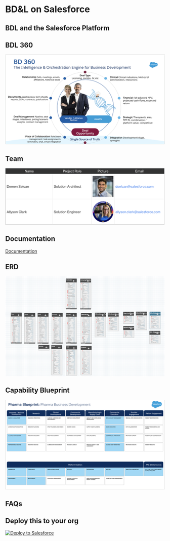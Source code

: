 # BD&L on Salesforce


## BDL and the Salesforce Platform

## BDL 360
![BD&L? 360](./img/BDL360.png "BD&L?360")

## Team
![BD&L? Team](./img/team_img.png "Team")

## Documentation
[Documentation](https://salesforce.quip.com/0imWAzyqPWcI "Documentation")

## ERD
![ERD](./img/erd_img.png "ERD")


## Capability Blueprint
![Blueprint](./img/blueprint_img.png "Blueprint")

## FAQs


## Deploy this to your org
<a href="https://githubsfdeploy.herokuapp.com?owner=UnofficialSalesforceHLS&repo=BD-L">
  <img alt="Deploy to Salesforce"
       src="https://raw.githubusercontent.com/afawcett/githubsfdeploy/master/deploy.png">
</a>





